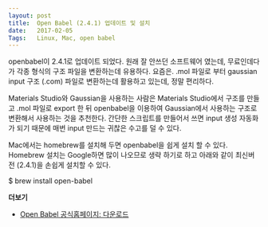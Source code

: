 ```yaml
---
layout: post
title:  Open Babel (2.4.1) 업데이트 및 설치
date:   2017-02-05
Tags:   Linux, Mac, open babel
---
```


openbabel이 2.4.1로 업데이트 되었다. 원래 잘 안쓰던 소프트웨어 였는데, 무료인데다가 각종 형식의 구조 파일을 변환하는데 유용하다. 요즘은. .mol 파일로 부터 gaussian input 구조 (.com) 파일로 변환하는데 활용하고 있는데, 정말 편리하다.

Materials Studio와 Gaussian을 사용하는 사람은 Materials Studio에서 구조를 만들고 .mol 파일로 export 한 뒤 openbabel을 이용하여 Gaussian에서 사용하는 구조로 변환해서 사용하는 것을 추천한다. 간단한 스크립트를 만들어서 쓰면 input 생성 자동화가 되기 때문에 매번 input 만드는 귀찮은 수고를 덜 수 있다.

Mac에서는 homebrew를 설치해 두면 openbabel을 쉽게 설치 할 수 있다. Homebrew 설치는 Google하면 많이 나오므로 생략 하기로 하고 아래와 같이 최신버전 (2.4.1)을 손쉽게 설치할 수 있다.

$ brew install open-babel


**더보기**

- [Open Babel 공식홈페이지: 다운로드][1]

[1]:	http://openbabel.org/wiki/Category:Installation